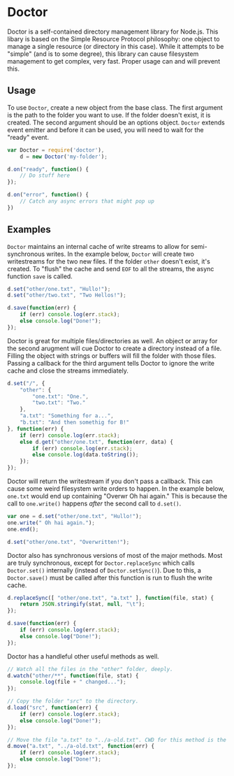 # Doctor

Doctor is a self-contained directory management library for Node.js. This libary is based on the Simple Resource Protocol philosophy: one object to manage a single resource (or directory in this case). While it attempts to be "simple" (and is to some degree), this library can cause filesystem management to get complex, very fast. Proper usage can and will prevent this.

## Usage

To use `Doctor`, create a new object from the base class. The first argument is the path to the folder you want to use. If the folder doesn't exist, it is created. The second argument should be an options object. `Doctor` extends event emitter and before it can be used, you will need to wait for the "ready" event.

```js
var Doctor = require('doctor'),
	d = new Doctor('my-folder');

d.on("ready", function() {
	// Do stuff here
});

d.on("error", function() {
	// Catch any async errors that might pop up
})
```

## Examples

`Doctor` maintains an internal cache of write streams to allow for semi-synchronous writes. In the example below, `Doctor` will create two writestreams for the two new files. If the folder `other` doesn't exist, it's created. To "flush" the cache and send `EOF` to all the streams, the async function `save` is called.

```js
d.set("other/one.txt", "Hullo!");
d.set("other/two.txt", "Two Hellos!");

d.save(function(err) {
	if (err) console.log(err.stack);
	else console.log("Done!");
});
```

Doctor is great for multiple files/directories as well. An object or array for the second arugment will cue Doctor to create a directory instead of a file. Filling the object with strings or buffers will fill the folder with those files. Passing a callback for the third argument tells Doctor to ignore the write cache and close the streams immediately.

```js
d.set("/", {
	"other": {
		"one.txt": "One.",
		"two.txt": "Two."
	},
	"a.txt": "Something for a...",
	"b.txt": "And then somethig for B!"
}, function(err) {
	if (err) console.log(err.stack);
	else d.get("other/one.txt", function(err, data) {
		if (err) console.log(err.stack);
		else console.log(data.toString());
	});
});
```

Doctor will return the writestream if you don't pass a callback. This can cause some weird filesystem write orders to happen. In the example below, `one.txt` would end up containing "Overwr Oh hai again." This is because the call to `one.write()` happens *after* the second call to `d.set()`.

```js
var one = d.set("other/one.txt", "Hullo!");
one.write(" Oh hai again.");
one.end();

d.set("other/one.txt", "Overwritten!");
```

Doctor also has synchronous versions of most of the major methods. Most are truly synchronous, except for `Doctor.replaceSync` which calls `Doctor.set()` internally (instead of `Doctor.setSync()`). Due to this, a `Doctor.save()` must be called after this function is run to flush the write cache.

```js
d.replaceSync([ "other/one.txt", "a.txt" ], function(file, stat) {
	return JSON.stringify(stat, null, "\t");
});

d.save(function(err) {
	if (err) console.log(err.stack);
	else console.log("Done!");
});
```

Doctor has a handleful other useful methods as well.

```js
// Watch all the files in the "other" folder, deeply.
d.watch("other/**", function(file, stat) {
	console.log(file + " changed...");
});

// Copy the folder "src" to the directory.
d.load("src", function(err) {
	if (err) console.log(err.stack);
	else console.log("Done!");
});

// Move the file "a.txt" to "../a-old.txt". CWD for this method is the `Doctor` object's location.
d.move("a.txt", "../a-old.txt", function(err) {
	if (err) console.log(err.stack);
	else console.log("Done!");
});
```